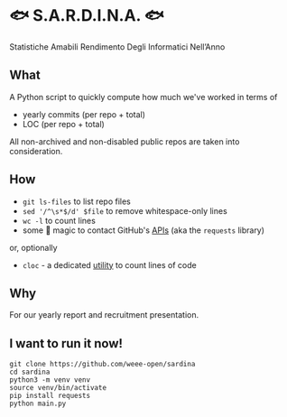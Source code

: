 # 🐟 S.A.R.D.I.N.A. 🐟
Statistiche Amabili Rendimento Degli Informatici Nell’Anno

## What

A Python script to quickly compute how much we've worked in terms of
- yearly commits (per repo + total)
- LOC (per repo + total)

All non-archived and non-disabled public repos are taken into consideration.

## How

- `git ls-files` to list repo files
- `sed '/^\s*$/d' $file` to remove whitespace-only lines
- `wc -l` to count lines
- some 🐍 magic to contact GitHub's [APIs](https://docs.github.com/en/free-pro-team@latest/rest/reference/repos#statistics) (aka the `requests` library)

or, optionally

- `cloc` - a dedicated [utility](https://github.com/AlDanial/cloc) to count lines of code

## Why

For our yearly report and recruitment presentation.  

## I want to run it now!

`git clone https://github.com/weee-open/sardina`  
`cd sardina`  
`python3 -m venv venv`  
`source venv/bin/activate`  
`pip install requests`  
`python main.py`